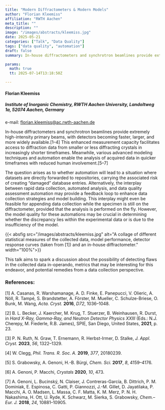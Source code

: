 ```yaml
---
title: "Modern Diffractometers & Modern Models"
author: "Florian Kleemiss"
affiliation: "RWTH Aachen"
meta_title: ""
description: ""
image: "/images/abstracts/kleemiss.jpg"
date: 2025-05-21
categories: ["Talk", "Data Quality"]
tags: ["data quality", "automation"]
draft: false
summary: In-house diffractometers and synchrotron beamlines provide extremely high-intensity primary beams, with detectors becoming faster, larger, and more widely available. The question arises as to whether automation will lead to a situation where datasets are directly forwarded to repositories, carrying the associated risk of creating “damaged” database entries.

params:
  math: true
  tt: 2025-07-14T13:18:50Z

---
```


#### Florian Kleemiss

##### Institute of Inorganic Chemistry, RWTH Aachen University, Landoltweg 1a, 52074 Aachen, Germany

e-mail: florian.kleemiss@ac.rwth-aachen.de

In-house diffractometers and synchrotron beamlines provide extremely high-intensity primary beams, with detectors becoming faster, larger, and more widely available.[1–4] This enhanced measurement capacity facilitates access to diffraction data from smaller or less diffracting crystals in increasingly shorter timeframes. Meanwhile, various advanced modeling techniques and automation enable the analysis of acquired data in quicker timeframes with reduced human involvement.[5–7]

The question arises as to whether automation will lead to a situation where datasets are directly forwarded to repositories, carrying the associated risk of creating “damaged” database entries. Alternatively, the interplay between rapid data collection, automated analysis, and data quality assessment automation may provide a feedback loop to enhance data collection strategies and model building. This interplay might even be feasible for appending data collection while the specimen is still on the diffractometer, provided that the analysis is performed on the fly. However, the model quality for these automations may be crucial in determining whether the discrepancy lies within the experimental data or is due to the insufficiency of the model.

{{< absfig src="/images/abstracts/kleemiss.jpg" alt="A collage of different statistical measures of the collected data, model performance, detector response curves (taken from [1]) and an in-house diffractometer." width="100%">}}

This talk aims to spark a discussion about the possibility of detecting flaws in the collected data in-operando, metrics that may be interesting for this endeavor, and potential remedies from a data collection perspective.


### References:

[1] A. Casanas, R. Warshamanage, A. D. Finke, E. Panepucci, V. Olieric, A. Nöll, R. Tampé, S. Brandstetter, A. Förster, M. Mueller, C. Schulze-Briese, O. Bunk, M. Wang, *Acta. Cryst.* **2016**, *D72*, 1036–1048.

[2] B. L. Becker, J. Kaercher, M. Krug, T. Stuerzer, B. Weinhausen, R. Durst, in *Hard X-Ray, Gamma-Ray, and Neutron Detector Physics XXIII* (Eds.: N.J. Cherepy, M. Fiederle, R.B. James), SPIE, San Diego, United States, **2021**, p. 23.

[3] P. N. Ruth, N. Graw, T. Ernemann, R. Herbst-Irmer, D. Stalke, *J. Appl. Cryst.* **2023**, *56*, 1322–1329.

[4] W. Clegg, *Phil. Trans. R. Soc. A.* **2019**, *377*, 20180239.

[5] S. Grabowsky, A. Genoni, H.-B. Bürgi, *Chem. Sci.* **2017**, *8*, 4159–4176.

[6] A. Genoni, P. Macchi, *Crystals* **2020**, *10*, 473.

[7] A. Genoni, L. Bucinský, N. Claiser, J. Contreras-García, B. Dittrich, P. M. Dominiak, E. Espinosa, C. Gatti, P. Giannozzi, J.-M. Gillet, D. Jayatilaka, P. Macchi, A. O. Madsen, L. Massa, C. F. Matta, K. M. Merz, P. N. H. Nakashima, H. Ott, U. Ryde, K. Schwarz, M. Sierka, S. Grabowsky, *Chem.–Eur. J.* **2018**, *24*, 10881–10905.